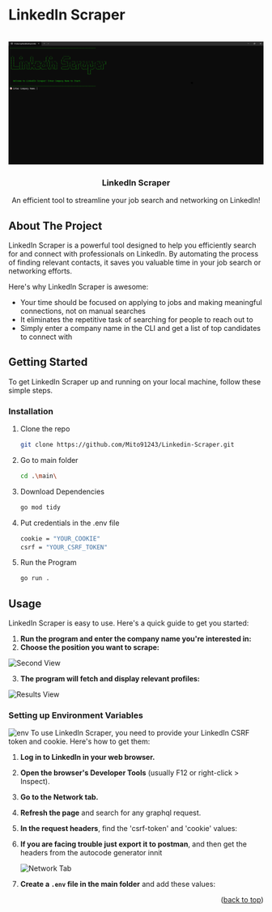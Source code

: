 # LinkedIn Scraper

<a id="readme-top"></a>

<!-- PROJECT LOGO -->
<br />
<div align="center">
    <img src="images/First View.png" alt="Logo" >
  <h3 align="center">LinkedIn Scraper</h3>

  <p align="center">
    An efficient tool to streamline your job search and networking on LinkedIn!
  </p>
</div>

<!-- ABOUT THE PROJECT -->
## About The Project

LinkedIn Scraper is a powerful tool designed to help you efficiently search for and connect with professionals on LinkedIn. By automating the process of finding relevant contacts, it saves you valuable time in your job search or networking efforts.

Here's why LinkedIn Scraper is awesome:
* Your time should be focused on applying to jobs and making meaningful connections, not on manual searches
* It eliminates the repetitive task of searching for people to reach out to
* Simply enter a company name in the CLI and get a list of top candidates to connect with


<!-- GETTING STARTED -->
## Getting Started

To get LinkedIn Scraper up and running on your local machine, follow these simple steps.

### Installation

1. Clone the repo
   ```sh
   git clone https://github.com/Mito91243/Linkedin-Scraper.git
    ```
2. Go to main folder
   ```sh
   cd .\main\
    ```
3. Download Dependencies
   ```sh
   go mod tidy
    ```
4. Put credentials in the .env file
   ```sh
   cookie = "YOUR_COOKIE"
   csrf = "YOUR_CSRF_TOKEN"
    ```
5. Run the Program
   ```sh
   go run .
    ```
   
<!-- USAGE EXAMPLES -->
## Usage

LinkedIn Scraper is easy to use. Here's a quick guide to get you started:

1. **Run the program and enter the company name you're interested in:**
2. **Choose the position you want to scrape:**

  ![Second View](https://github.com/user-attachments/assets/4c2a66eb-e13a-43e0-973f-ef0a44b7490c)

3. **The program will fetch and display relevant profiles:**

  ![Results View](https://github.com/user-attachments/assets/60a529a4-8731-4475-a651-1ab15ed1f4a1)

### Setting up Environment Variables
  ![env](https://github.com/user-attachments/assets/3efb32fd-812c-4b09-a6b4-a1913c08827d)
To use LinkedIn Scraper, you need to provide your LinkedIn CSRF token and cookie. Here's how to get them:

1. **Log in to LinkedIn in your web browser.**
2. **Open the browser's Developer Tools** (usually F12 or right-click > Inspect).
3. **Go to the Network tab.**
4. **Refresh the page** and search for any graphql request.
5. **In the request headers**, find the 'csrf-token' and 'cookie' values:
6. **If you are facing trouble just export it to postman**, and then get the headers from the autocode generator innit

   ![Network Tab](https://github.com/user-attachments/assets/66a1f6e8-abb3-4ef3-a01a-1d91b7f58752)

7. **Create a `.env` file in the main folder** and add these values:


<p align="right">(<a href="#readme-top">back to top</a>)</p>
